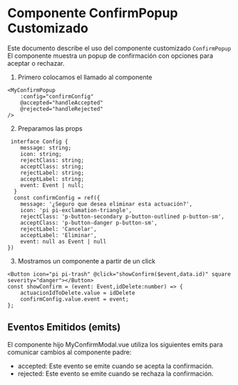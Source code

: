 # Componente ConfirmPopup Customizado

Este documento describe el uso del componente customizado `ConfirmPopup` El componente muestra un popup de confirmación con opciones para aceptar o rechazar.

1.  Primero colocamos el llamado al componente
```
<MyConfirmPopup
    :config="confirmConfig"
    @accepted="handleAccepted"
    @rejected="handleRejected"
/>
```
2. Preparamos las props

```
 interface Config {
    message: string;
    icon: string;
    rejectClass: string;
    acceptClass: string;
    rejectLabel: string;
    acceptLabel: string;
    event: Event | null;
  }
  const confirmConfig = ref({
    message: '¿Seguro que desea eliminar esta actuación?',
    icon: 'pi pi-exclamation-triangle',
    rejectClass: 'p-button-secondary p-button-outlined p-button-sm',
    acceptClass: 'p-button-danger p-button-sm',
    rejectLabel: 'Cancelar',
    acceptLabel: 'Eliminar',
    event: null as Event | null
})
```
3. Mostramos un componente a partir de un click

```
<Button icon="pi pi-trash" @click="showConfirm($event,data.id)" square severity="danger"></Button>
const showConfirm = (event: Event,idDelete:number) => {
    actuacionIdToDelete.value = idDelete
    confirmConfig.value.event = event;
};
```

## Eventos Emitidos (emits)

El componente hijo MyConfirmModal.vue utiliza los siguientes emits para comunicar cambios al componente padre:

- accepted: Este evento se emite cuando se acepta la confirmación.
- rejected: Este evento se emite cuando se rechaza la confirmación.


